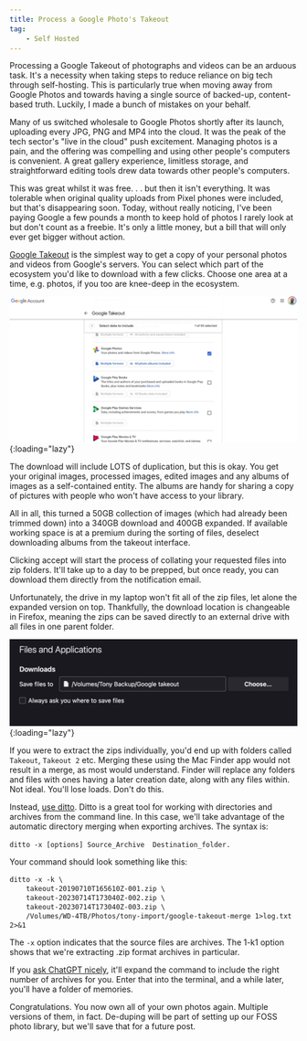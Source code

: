 ```yaml
---
title: Process a Google Photo's Takeout
tag:
    - Self Hosted
---
```


Processing a Google Takeout of photographs and videos can be an arduous task. It's a necessity when taking steps to reduce reliance on big tech through self-hosting. This is particularly true when moving away from Google Photos and towards having a single source of backed-up, content-based truth. Luckily, I made a bunch of mistakes on your behalf.

Many of us switched wholesale to Google Photos shortly after its launch, uploading every JPG, PNG and MP4 into the cloud. It was the peak of the tech sector's "live in the cloud" push excitement. Managing photos is a pain, and the offering was compelling and using other people's computers is convenient. A great gallery experience, limitless storage, and straightforward editing tools drew data towards other people's computers.

This was great whilst it was free. . . but then it isn't everything. It was tolerable when original quality uploads from Pixel phones were included, but that's disappearing soon. Today, without really noticing, I've been paying Google a few pounds a month to keep hold of photos I rarely look at but don't count as a freebie. It's only a little money, but a bill that will only ever get bigger without action.

[Google Takeout](takeout.google.com/) is the simplest way to get a copy of your personal photos and videos from Google's servers. You can select which part of the ecosystem you'd like to download with a few clicks. Choose one area at a time, e.g. photos, if you too are knee-deep in the ecosystem.

![Google Photos Takeout Screenshot](/assets/images/2023/google-takeout.jpg "Google Photos Takeout Screenshot"){:loading="lazy"}

The download will include LOTS of duplication, but this is okay. You get your original images, processed images, edited images and any albums of images as a self-contained entity. The albums are handy for sharing a copy of pictures with people who won't have access to your library.

All in all, this turned a 50GB collection of images (which had already been trimmed down) into a 340GB download and 400GB expanded. If available working space is at a premium during the sorting of files, deselect downloading albums from the takeout interface.

Clicking accept will start the process of collating your requested files into zip folders. It'll take up to a day to be prepped, but once ready, you can download them directly from the notification email.

Unfortunately, the drive in my laptop won't fit all of the zip files, let alone the expanded version on top. Thankfully, the download location is changeable in Firefox, meaning the zips can be saved directly to an external drive with all files in one parent folder.

![Change Firefox downloads location](/assets/images/2023/change-firefox-download.jpg "Firefox download location setting"){:loading="lazy"}

If you were to extract the zips individually, you'd end up with folders called `Takeout`, `Takeout 2` etc. Merging these using the Mac Finder app would not result in a merge, as most would understand. Finder will replace any folders and files with ones having a later creation date, along with any files within. Not ideal. You'll lose loads. Don't do this.

Instead, [use ditto](https://ss64.com/osx/ditto.html). Ditto is a great tool for working with directories and archives from the command line. In this case, we'll take advantage of the automatic directory merging when exporting archives. The syntax is:

`ditto -x [options] Source_Archive  Destination_folder.`

Your command should look something like this:

```
ditto -x -k \
	takeout-20190710T165610Z-001.zip \
	takeout-20230714T173040Z-002.zip \
	takeout-20230714T173040Z-003.zip \
    /Volumes/WD-4TB/Photos/tony-import/google-takeout-merge 1>log.txt 2>&1
```

The `-x` option indicates that the source files are archives.
The 1-k1 option shows that we're extracting .zip format archives in particular.

If you [ask ChatGPT nicely](https://chat.openai.com/share/f09ed077-efaa-44ef-bb0a-3fb264a0ef27), it'll expand the command to include the right number of archives for you. Enter that into the terminal, and a while later, you'll have a folder of memories.

Congratulations. You now own all of your own photos again. Multiple versions of them, in fact. De-duping will be part of setting up our FOSS photo library, but we'll save that for a future post.
